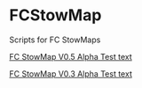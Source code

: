 # FCStowMap
Scripts for FC StowMaps



<a href="https://github.com/Brikane/FCStowMap/raw/main/FCStowmapAutodownloaV0_5b.user.js">FC StowMap V0.5 Alpha Test text</a>

<a href="https://github.com/Brikane/FCStowMap/raw/main/FC%20StowMap%20V0_3%20Alpha%20Test.user.js">FC StowMap V0.3 Alpha Test text</a>
